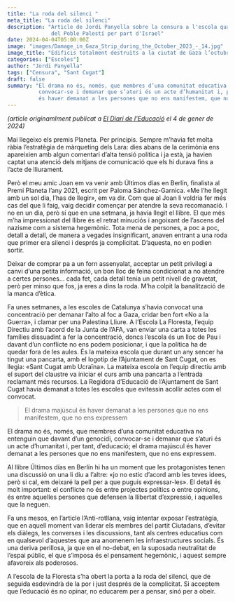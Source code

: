 ```yaml
---
title: "La roda del silenci "
meta_title: "La roda del silenci"
description: "Article de Jordi Panyella sobre la censura a l'escola quan es vol denuciar el genocidi
              del Poble Palestí per part d'Israel"
date: 2024-04-04T05:00:00Z
image: "images/Damage_in_Gaza_Strip_during_the_October_2023_-_14.jpg"
image_title: "Edificis totalment destruïts a la ciutat de Gaza l’octubre del 2023 | Wikimedia Commons"
categories: ["Escoles"]
author: "Jordi Panyella"
tags: ["Censura", "Sant Cugat"]
draft: false
summary: "El drama no és, només, que membres d’una comunitat educativa no entenguin que davant d’un genocidi,
          convocar-se i demanar que s’aturi és un acte d’humanitat i, per tant, d’educació; el drama majúscul
          és haver demanat a les persones que no ens manifestem, que no ens expressem."
---
```


*(article originamlment publicat a [El Diari de l'Educació](https://diarieducacio.cat/la-roda-del-silenci/) el 4 de gener de 2024)*

Mai llegeixo els premis Planeta. Per principis. Sempre m’havia fet molta ràbia l’estratègia de màrqueting dels Lara: dies abans de la cerimònia ens apareixien amb algun comentari d’alta tensió política i ja està, ja havien captat una atenció dels mitjans de comunicació que els hi durava fins a l’acte de lliurament.

Però el meu amic Joan em va venir amb Últimos días en Berlín, finalista al Premi Planeta l’any 2021, escrit per Paloma Sánchez-Garnica. «Me l’he llegit amb un sol dia, l’has de llegir», em va dir. Com que al Joan li voldria fer més cas del que li faig, vaig decidir començar per atendre la seva recomanació. I no en un dia, però sí que en una setmana, ja havia llegit el llibre. El que més m’ha impressionat del llibre és el retrat minuciós i angoixant de l’ascens del nazisme com a sistema hegemònic. Tota mena de persones, a poc a poc, detall a detall, de manera a vegades insignificant, anaven entrant a una roda que primer era silenci i després ja complicitat. D’aquesta, no en podien sortir.

Deixar de comprar pa a un forn assenyalat, acceptar un petit privilegi a canvi d’una petita informació, un bon lloc de feina condicionat a no atendre a certes persones… cada fet, cada detall tenia un petit nivell de gravetat, però per minso que fos, ja eres a dins la roda. M’ha colpit la banalització de la manca d’ètica.

Fa unes setmanes, a les escoles de Catalunya s’havia convocat una concentració per demanar l’alto al foc a Gaza, cridar ben fort «No a la Guerra», i clamar per una Palestina Lliure. A l’Escola La Floresta, l’equip Directiu amb l’acord de la Junta de l’AFA, van enviar una carta a totes les famílies dissuadint a fer la concentració, doncs l’escola és un lloc de Pau i davant d’un conflicte no ens podem posicionar, i que la política ha de quedar fora de les aules. És la mateixa escola que durant un any sencer ha tingut una pancarta, amb el logotip de l’Ajuntament de Sant Cugat, on es llegia: «Sant Cugat amb Ucraïna». La mateixa escola on l’equip directiu amb el suport del claustre va iniciar el curs amb una pancarta a l’entrada reclamant més recursos. La Regidora d’Educació de l’Ajuntament de Sant Cugat havia demanat a totes les escoles que evitessin acollir actes com el convocat.

> El drama majúscul és haver demanat a les persones que no ens manifestem, que no ens expressem

El drama no és, només, que membres d’una comunitat educativa no entenguin que davant d’un genocidi, convocar-se i demanar que s’aturi és un acte d’humanitat i, per tant, d’educació; el drama majúscul és haver demanat a les persones que no ens manifestem, que no ens expressem.

Al llibre Últimos días en Berlín hi ha un moment que les protagonistes tenen una discussió on una li diu a l’altre: «jo no estic d’acord amb les teves idees, però si cal, em deixaré la pell per a que puguis expressar-les». El detall és molt important: el conflicte no és entre projectes polítics o entre opinions, és entre aquelles persones que defensen la llibertat d’expressió, i aquelles que la neguen.

Fa uns mesos, en l’article l’Anti-rotllana, vaig intentar exposar l’estratègia, que en aquell moment van liderar els membres del partit Ciutadans, d’evitar els diàlegs, les converses i les discussions, tant als centres educatius com en qualsevol d’aquestes que ara anomenem les infraestructures socials. És una deriva perillosa, ja que en el no-debat, en la suposada neutralitat de l’espai públic, el que s’imposa és el pensament hegemònic, i aquest sempre afavoreix als poderosos.

A l’escola de la Floresta s’ha obert la porta a la roda del silenci, que de seguida esdevindrà de la por i just després de la complicitat. Si acceptem que l’educació és no opinar, no educarem per a pensar, sinó per a obeir.
